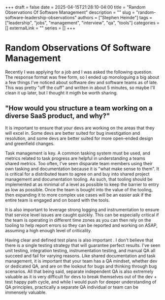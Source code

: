 +++ 
draft = false
date = 2025-04-15T21:28:10-04:00
title = "Random Observations Of Software Management"
description = ""
slug = "random-software-leadership-observations"
authors = ["Stephen Heinde"]
tags = ["leadership", "jobs", "management", "interview", "qa", "tools"]
categories = []
externalLink = ""
series = []
+++

# Random Observations Of Software Management

Recently I was applying for a job and I was asked the following question. The response format was free form, so I ended up monologuing a big about a few things I've noticed about software dev and software teams as of late. This was pretty "off the cuff" and written in about 5 minutes, so maybe I'll clean it up later, but I thought it migth be worth sharing. 

## "How would you structure a team working on a diverse SaaS product, and why?"

It is important to ensure that your devs are working on the areas that they will excel in. Some devs are better suited for bug investigation and resolution, and some devs are better suited for more open-ended design and greenfield changes. 

Task management is key. A common tasking system must be used, and metrics related to task progress are helpful in understanding a teams shared metrics. Too often, I've seen disparate team members using their own tasking and documentation because it is "what make sense to them". It is critical for a distributed team to agree on and buy into shared project management and documentation tooling. As such, that tooling should be implemented at as minimal of a level as possible to keep the barrier to entry as low as possible. Once the team is bought into the value of the tooling, then expanding it to more complex use cases will be an easier ask if the entire team is engaged and on board with the tools. 

It is also important to leverage strong logging and instrumentation to ensure that service level issues are caught quickly. This can be especially critical if the team is operating in different time zones as you can then rely on the tooling to help report errors so they can be reported and working on ASAP, assuming a high enough level of criticality. 

Having clear and defined test plans is also important . I don't believe that there is a single testing strategy that will guarantee perfect results. I've seen unit testing, integration testing, instrumentation testing, and manual QA all succeed and fail for varying reasons. Like shared documentation and task management, it is important that your team has a QA mindset, whether dev or dedicated QA, and are on the lookout for bugs and thinking through bug scenarios. All that being said, separate independent QA is also extremely valuable as it is very difficult for devs to break themselves out of the dev + test happy path cycle, and while I would push for deeper understanding of QA principles, practically a separate QA individual or team can be immensely valuable. 